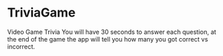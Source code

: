 # TriviaGame
Video Game Trivia
You will have 30 seconds to answer each question, at the end of the game the app will tell you how many you got correct vs incorrect.
